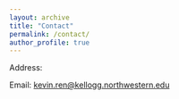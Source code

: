 ```yaml
---
layout: archive
title: "Contact"
permalink: /contact/
author_profile: true
---
```


Address: 

Email: kevin.ren@kellogg.northwestern.edu

<!-- {% if author.googlescholar %}
  You can also find my articles on <u><a href="{{author.googlescholar}}">my Google Scholar profile</a>.</u>
{% endif %}

{% include base_path %}

{% for post in site.publications reversed %}
  {% include archive-single.html %}
{% endfor %} -->

